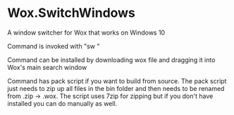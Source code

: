 # Wox.SwitchWindows
A window switcher for Wox that works on Windows 10



Command is invoked with "sw <window title>"

Command can be installed by downloading wox file and dragging it into Wox's main search window

Command has pack script if you want to build from source. The pack script just needs to zip up all files in the bin folder and then needs to be renamed from .zip -> .wox. The script uses 7zip for zipping but if you don't have installed you can do manually as well.
